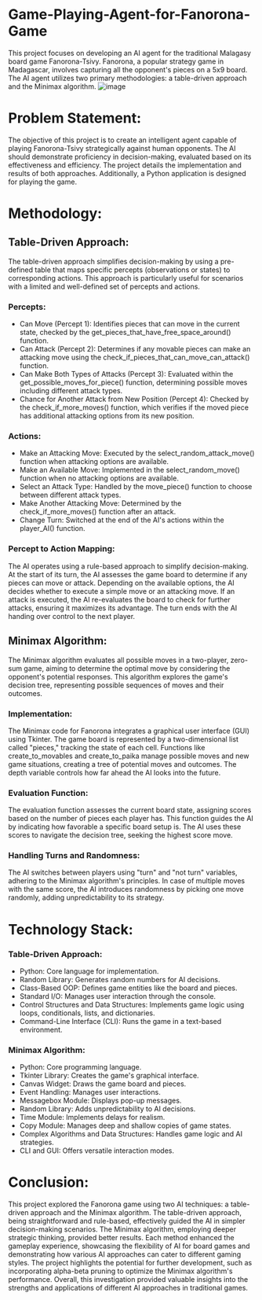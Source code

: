 # Game-Playing-Agent-for-Fanorona-Game

This project focuses on developing an AI agent for the traditional Malagasy board game Fanorona-Tsivy. Fanorona, a popular strategy game in Madagascar, involves capturing all the opponent's pieces on a 5x9 board. The AI agent utilizes two primary methodologies: a table-driven approach and the Minimax algorithm.
![image](https://github.com/karthikjayant/Game-Playing-Agent-for-Fanorona-Game/assets/92135595/af45ded9-b6be-46aa-a20a-a88755a4bccc)


# Problem Statement:

The objective of this project is to create an intelligent agent capable of playing Fanorona-Tsivy strategically against human opponents. The AI should demonstrate proficiency in decision-making, evaluated based on its effectiveness and efficiency. The project details the implementation and results of both approaches. Additionally, a Python application is designed for playing the game.

# Methodology:


## Table-Driven Approach:

The table-driven approach simplifies decision-making by using a pre-defined table that maps specific percepts (observations or states) to corresponding actions. This approach is particularly useful for scenarios with a limited and well-defined set of percepts and actions.

### Percepts:

* Can Move (Percept 1): Identifies pieces that can move in the current state, checked by the get_pieces_that_have_free_space_around() function.
* Can Attack (Percept 2): Determines if any movable pieces can make an attacking move using the check_if_pieces_that_can_move_can_attack() function.
* Can Make Both Types of Attacks (Percept 3): Evaluated within the get_possible_moves_for_piece() function, determining possible moves including different attack types.
* Chance for Another Attack from New Position (Percept 4): Checked by the check_if_more_moves() function, which verifies if the moved piece has additional attacking options from its new position.

### Actions:

* Make an Attacking Move: Executed by the select_random_attack_move() function when attacking options are available.
* Make an Available Move: Implemented in the select_random_move() function when no attacking options are available.
* Select an Attack Type: Handled by the move_piece() function to choose between different attack types.
* Make Another Attacking Move: Determined by the check_if_more_moves() function after an attack.
* Change Turn: Switched at the end of the AI's actions within the player_AI() function.

### Percept to Action Mapping:

The AI operates using a rule-based approach to simplify decision-making. At the start of its turn, the AI assesses the game board to determine if any pieces can move or attack. Depending on the available options, the AI decides whether to execute a simple move or an attacking move. If an attack is executed, the AI re-evaluates the board to check for further attacks, ensuring it maximizes its advantage. The turn ends with the AI handing over control to the next player.


## Minimax Algorithm:

The Minimax algorithm evaluates all possible moves in a two-player, zero-sum game, aiming to determine the optimal move by considering the opponent's potential responses. This algorithm explores the game's decision tree, representing possible sequences of moves and their outcomes.

### Implementation:

The Minimax code for Fanorona integrates a graphical user interface (GUI) using Tkinter. The game board is represented by a two-dimensional list called "pieces," tracking the state of each cell. Functions like create_to_movables and create_to_paika manage possible moves and new game situations, creating a tree of potential moves and outcomes. The depth variable controls how far ahead the AI looks into the future.

### Evaluation Function:

The evaluation function assesses the current board state, assigning scores based on the number of pieces each player has. This function guides the AI by indicating how favorable a specific board setup is. The AI uses these scores to navigate the decision tree, seeking the highest score move.

### Handling Turns and Randomness:

The AI switches between players using "turn" and "not turn" variables, adhering to the Minimax algorithm's principles. In case of multiple moves with the same score, the AI introduces randomness by picking one move randomly, adding unpredictability to its strategy.

# Technology Stack:

### Table-Driven Approach:

* Python: Core language for implementation.
* Random Library: Generates random numbers for AI decisions.
* Class-Based OOP: Defines game entities like the board and pieces.
* Standard I/O: Manages user interaction through the console.
* Control Structures and Data Structures: Implements game logic using loops, conditionals, lists, and dictionaries.
* Command-Line Interface (CLI): Runs the game in a text-based environment.

### Minimax Algorithm:

* Python: Core programming language.
* Tkinter Library: Creates the game's graphical interface.
* Canvas Widget: Draws the game board and pieces.
* Event Handling: Manages user interactions.
* Messagebox Module: Displays pop-up messages.
* Random Library: Adds unpredictability to AI decisions.
* Time Module: Implements delays for realism.
* Copy Module: Manages deep and shallow copies of game states.
* Complex Algorithms and Data Structures: Handles game logic and AI strategies.
* CLI and GUI: Offers versatile interaction modes.

# Conclusion:

This project explored the Fanorona game using two AI techniques: a table-driven approach and the Minimax algorithm. The table-driven approach, being straightforward and rule-based, effectively guided the AI in simpler decision-making scenarios. The Minimax algorithm, employing deeper strategic thinking, provided better results. Each method enhanced the gameplay experience, showcasing the flexibility of AI for board games and demonstrating how various AI approaches can cater to different gaming styles. The project highlights the potential for further development, such as incorporating alpha-beta pruning to optimize the Minimax algorithm's performance. Overall, this investigation provided valuable insights into the strengths and applications of different AI approaches in traditional games.

